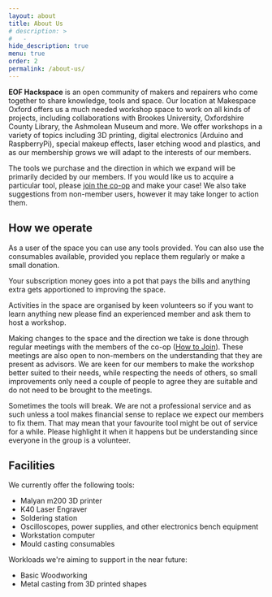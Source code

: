```yaml
---
layout: about
title: About Us
# description: >
#   -
hide_description: true
menu: true
order: 2
permalink: /about-us/
---
```


**EOF Hackspace** is an open community of makers and repairers who come together to share knowledge, tools and space. Our location at Makespace Oxford offers us a much needed workshop space to work on all kinds of projects, including collaborations with Brookes University, Oxfordshire County Library, the Ashmolean Museum and more. We offer workshops in a variety of topics including 3D printing, digital electronics (Arduino and RaspberryPi), special makeup effects, laser etching wood and plastics, and as our membership grows we will adapt to the interests of our members.

The tools we purchase and the direction in which we expand will be primarily decided by our members.  If you would like us to acquire a particular tool, please [join the co-op](/how-to-join/) and make your case! We also take suggestions from non-member users, however it may take longer to action them. 

## How we operate

As a user of the space you can use any tools provided. You can also use the consumables available, provided you replace them regularly or make a small donation.

Your subscription money goes into a pot that pays the bills and anything extra gets apportioned to improving the space.

Activities in the space are organised by keen volunteers so if you want to learn anything new please find an experienced member and ask them to host a workshop.

Making changes to the space and the direction we take is done through regular meetings with the members of the co-op ([How to Join](/how-to-join/)). These meetings are also open to non-members on the understanding that they are present as advisors. We are keen for our members to make the workshop better suited to their needs, while respecting the needs of others, so small improvements only need a couple of people to agree they are suitable and do not need to be brought to the meetings.

Sometimes the tools will break. We are not a professional service and as such unless a tool makes financial sense to replace we expect our members to fix them. That may mean that your favourite tool might be out of service for a while. Please highlight it when it happens but be understanding since everyone in the group is a volunteer.

## Facilities

We currently offer the following tools:

* Malyan m200 3D printer
* K40 Laser Engraver
* Soldering station
* Oscilloscopes, power supplies, and other electronics bench equipment
* Workstation computer
* Mould casting consumables

Workloads we're aiming to support in the near future:

* Basic Woodworking
* Metal casting from 3D printed shapes
